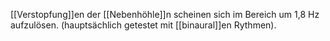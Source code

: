 [[Verstopfung]]en der [[Nebenhöhle]]n scheinen sich im Bereich um 1,8 Hz aufzulösen. (hauptsächlich getestet mit [[binaural]]en Rythmen).